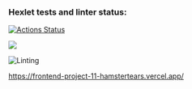 ### Hexlet tests and linter status:
[![Actions Status](https://github.com/hamsterTears/frontend-project-11/workflows/hexlet-check/badge.svg)](https://github.com/hamsterTears/frontend-project-11/actions)

<a href="https://codeclimate.com/github/hamsterTears/frontend-project-11/maintainability"><img src="https://api.codeclimate.com/v1/badges/0f87083a6c8e5a2a39e6/maintainability" /></a>

![Linting](https://img.shields.io/badge/Linting-ESLint-green)

<a href="https://frontend-project-11-iota-nine.vercel.app">https://frontend-project-11-hamstertears.vercel.app/</a>